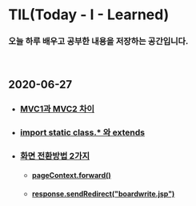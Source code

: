 # TIL(Today - I - Learned)

### 오늘 하루 배우고 공부한 내용을 저장하는 공간입니다.         
<br/>
     
## 2020-06-27  

- ### [MVC1과 MVC2 차이](https://github.com/shm1113/TIL/blob/master/20200626.md#mvc1%EA%B3%BC-mvc2-%EC%B0%A8%EC%9D%B4)

- ### [import static class.* 와 extends](https://github.com/shm1113/TIL/blob/master/20200626.md#import-static---%EA%B3%BC-extends)

- ### [화면 전환방법 2가지](https://github.com/shm1113/TIL/blob/master/20200626.md#%ED%99%94%EB%A9%B4-%EC%A0%84%ED%99%98%EB%B0%A9%EB%B2%95-2%EA%B0%80%EC%A7%80)

    - #### [pageContext.forward()](https://github.com/shm1113/TIL/blob/master/20200626.md#1pagecontextforward)

    - #### [response.sendRedirect("boardwrite.jsp")](https://github.com/shm1113/TIL/blob/master/20200626.md#2responsesendredirectboardwritejsp)
